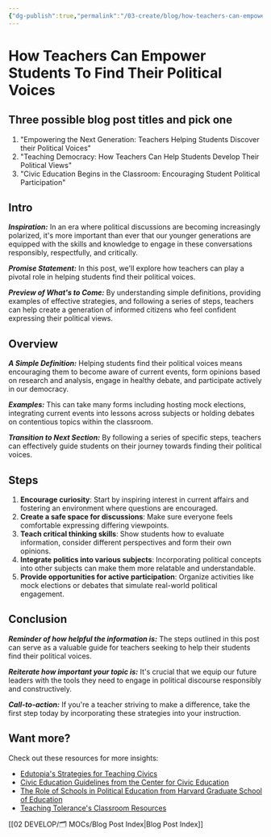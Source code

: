 ```yaml
---
{"dg-publish":true,"permalink":"/03-create/blog/how-teachers-can-empower-students-to-find-their-political-voices/","tags":["youth","empowerment","politics"]}
---
```



# How Teachers Can Empower Students To Find Their Political Voices

## Three possible blog post titles and pick one
1. "Empowering the Next Generation: Teachers Helping Students Discover their Political Voices"
2. "Teaching Democracy: How Teachers Can Help Students Develop Their Political Views"
3. "Civic Education Begins in the Classroom: Encouraging Student Political Participation"

## Intro
_**Inspiration:**_ In an era where political discussions are becoming increasingly polarized, it's more important than ever that our younger generations are equipped with the skills and knowledge to engage in these conversations responsibly, respectfully, and critically.

_**Promise Statement:**_ In this post, we'll explore how teachers can play a pivotal role in helping students find their political voices.

_**Preview of What's to Come:**_ By understanding simple definitions, providing examples of effective strategies, and following a series of steps, teachers can help create a generation of informed citizens who feel confident expressing their political views.

## Overview
_**A Simple Definition:**_ Helping students find their political voices means encouraging them to become aware of current events, form opinions based on research and analysis, engage in healthy debate, and participate actively in our democracy.

_**Examples:**_ This can take many forms including hosting mock elections, integrating current events into lessons across subjects or holding debates on contentious topics within the classroom.

_**Transition to Next Section:**_ By following a series of specific steps, teachers can effectively guide students on their journey towards finding their political voices.

## Steps
1. **Encourage curiosity**: Start by inspiring interest in current affairs and fostering an environment where questions are encouraged.
2. **Create a safe space for discussions**: Make sure everyone feels comfortable expressing differing viewpoints.
3. **Teach critical thinking skills**: Show students how to evaluate information, consider different perspectives and form their own opinions.
4. **Integrate politics into various subjects**: Incorporating political concepts into other subjects can make them more relatable and understandable.
5. **Provide opportunities for active participation**: Organize activities like mock elections or debates that simulate real-world political engagement.

## Conclusion
_**Reminder of how helpful the information is:**_ The steps outlined in this post can serve as a valuable guide for teachers seeking to help their students find their political voices.

_**Reiterate how important your topic is:**_ It's crucial that we equip our future leaders with the tools they need to engage in political discourse responsibly and constructively.

_**Call-to-action:**_ If you're a teacher striving to make a difference, take the first step today by incorporating these strategies into your instruction.

## Want more?
Check out these resources for more insights:
- [Edutopia's Strategies for Teaching Civics](https://www.edutopia.org/article/7-strategies-teaching-civics)
- [Civic Education Guidelines from the Center for Civic Education](http://www.civiced.org/resources/curriculum)
- [The Role of Schools in Political Education from Harvard Graduate School of Education](https://www.gse.harvard.edu/news/uk/16/10/role-schools-political-education)
- [Teaching Tolerance's Classroom Resources](https://www.tolerance.org/classroom-resources)



[[02 DEVELOP/🗂️ MOCs/Blog Post Index\|Blog Post Index]]